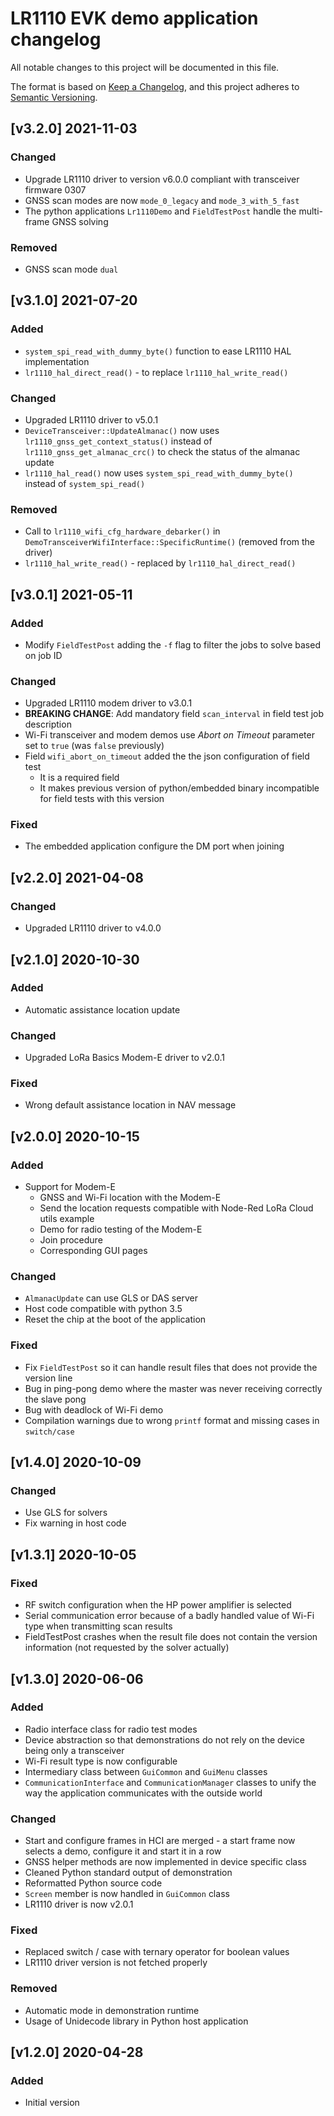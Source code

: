 # LR1110 EVK demo application changelog

All notable changes to this project will be documented in this file.

The format is based on [Keep a Changelog](https://keepachangelog.com/en/1.0.0/), and this project adheres to [Semantic Versioning](https://semver.org/spec/v2.0.0.html).


## [v3.2.0] 2021-11-03

### Changed

- Upgrade LR1110 driver to version v6.0.0 compliant with transceiver firmware 0307
- GNSS scan modes are now `mode_0_legacy` and `mode_3_with_5_fast`
- The python applications `Lr1110Demo` and `FieldTestPost` handle the multi-frame GNSS solving

### Removed

- GNSS scan mode `dual`

## [v3.1.0] 2021-07-20

### Added

- `system_spi_read_with_dummy_byte()` function to ease LR1110 HAL implementation
- `lr1110_hal_direct_read()` - to replace `lr1110_hal_write_read()`

### Changed

- Upgraded LR1110 driver to v5.0.1
- `DeviceTransceiver::UpdateAlmanac()` now uses `lr1110_gnss_get_context_status()` instead of `lr1110_gnss_get_almanac_crc()` to check the status of the almanac update
- `lr1110_hal_read()` now uses `system_spi_read_with_dummy_byte()` instead of `system_spi_read()`

### Removed

- Call to `lr1110_wifi_cfg_hardware_debarker()` in `DemoTransceiverWifiInterface::SpecificRuntime()` (removed from the driver)
- `lr1110_hal_write_read()` - replaced by `lr1110_hal_direct_read()`

## [v3.0.1] 2021-05-11

### Added

- Modify `FieldTestPost` adding the `-f` flag to filter the jobs to solve based on job ID

### Changed

- Upgraded LR1110 modem driver to v3.0.1
- __BREAKING CHANGE__: Add mandatory field `scan_interval` in field test job description
- Wi-Fi transceiver and modem demos use *Abort on Timeout* parameter set to `true` (was `false` previously)
- Field `wifi_abort_on_timeout` added the the json configuration of field test
  - It is a required field
  - It makes previous version of python/embedded binary incompatible for field tests with this version

### Fixed

- The embedded application configure the DM port when joining

## [v2.2.0] 2021-04-08

### Changed

- Upgraded LR1110 driver to v4.0.0

## [v2.1.0] 2020-10-30

### Added

- Automatic assistance location update

### Changed

- Upgraded LoRa Basics Modem-E driver to v2.0.1

### Fixed

- Wrong default assistance location in NAV message

## [v2.0.0] 2020-10-15

### Added

- Support for Modem-E
  - GNSS and Wi-Fi location with the Modem-E
  - Send the location requests compatible with Node-Red LoRa Cloud utils example
  - Demo for radio testing of the Modem-E
  - Join procedure
  - Corresponding GUI pages

### Changed

- `AlmanacUpdate` can use GLS or DAS server
- Host code compatible with python 3.5
- Reset the chip at the boot of the application

### Fixed

- Fix `FieldTestPost` so it can handle result files that does not provide the version line
- Bug in ping-pong demo where the master was never receiving correctly the slave pong
- Bug with deadlock of Wi-Fi demo
- Compilation warnings due to wrong `printf` format and missing cases in `switch/case`

## [v1.4.0] 2020-10-09

### Changed

- Use GLS for solvers
- Fix warning in host code

## [v1.3.1] 2020-10-05

### Fixed

- RF switch configuration when the HP power amplifier is selected
- Serial communication error because of a badly handled value of Wi-Fi type when transmitting scan results
- FieldTestPost crashes when the result file does not contain the version information (not requested by the solver actually)

## [v1.3.0] 2020-06-06

### Added

- Radio interface class for radio test modes
- Device abstraction so that demonstrations do not rely on the device being only a transceiver
- Wi-Fi result type is now configurable
- Intermediary class between `GuiCommon` and `GuiMenu` classes
- `CommunicationInterface` and `CommunicationManager` classes to unify the way the application communicates with the outside world

### Changed

- Start and configure frames in HCI are merged - a start frame now selects a demo, configure it and start it in a row
- GNSS helper methods are now implemented in device specific class
- Cleaned Python standard output of demonstration
- Reformatted Python source code
- `Screen` member is now handled in `GuiCommon` class
- LR1110 driver is now v2.0.1

### Fixed

- Replaced switch / case with ternary operator for boolean values
- LR1110 driver version is not fetched properly

### Removed

- Automatic mode in demonstration runtime
- Usage of Unidecode library in Python host application

## [v1.2.0] 2020-04-28

### Added

- Initial version

